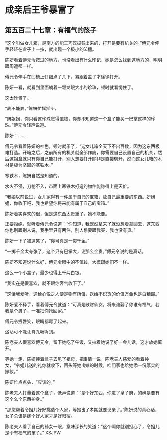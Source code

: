 # 成亲后王爷暴富了 
 ## 第五百二十七章：有福气的孩子
  “这个叫做女儿箱，是南方的能工巧匠捣鼓出来的，打开是要有机关的。”傅元令伸手轻轻在盒子上一按，就出现一个极小的凹槽。  
  
 陈妍看着傅元令按过的地方，也没看出有什么印记，她是怎么找到这地方的，明明跟周遭都一样。  
  
 傅元令伸手在凹槽上仔细点了几下，紧跟着盖子才徐徐打开。  
  
 陈妍一看，就看到里面躺着一颗龙眼大小的珍珠，顿时就看愣住了。  
  
 这太珍贵了。  
  
 “我不能要。”陈妍忙摇摇头。  
  
 “妍姐姐，你只看这珍珠觉得值钱，你却不知道这一个盒子能买一巴掌这样的珍珠。”傅元令轻声说道。  
  
 陈妍：……  
  
 傅元令看着陈妍的神色，顿时就乐了，“这女儿箱全天下不出百数，因为这东西极难打造。开箱之后，之前所有的机关就全部作废，你需要自己设置自己的机关，然后这锦盒就只有你自己能打开，别人想要打开除非是直接劈开，然而这女儿箱的木材是极为坚固的寒铁木。”  
  
 寒铁木，陈妍自然是知道的。  
  
 水火不侵，刀枪不入，市面上寒铁木打造的物件能称得上是天价。  
  
 “我娘以前说过，女儿家得有一件属于自己的宝箱，放自己最重要的东西。妍姐姐，你收下吧，我也希望你将来能有属于自己的宝箱。”  
  
 陈妍着实喜欢的很，但是这东西太贵重了，她不能要。  
  
 正要拒绝，就听着傅元令说道：“你知道，我既然拿来了就没想着拿回去，这东西你也别跟别人说，我手里只有两件，别人想要跟我买，我也没有货。”  
  
 陈妍一下子被逗笑了，“你可真是一掷千金。”  
  
 “一掷千金太夸张了，这个只有巴掌大，没那么金贵。”傅元令说的是真话。  
  
 陈妍不知道说什么好，傅元令眼中的不值钱，大概跟她们不一样。  
  
 这么一个小盒子，最少也得上千两白银。  
  
 “我实在是很喜欢，就不跟你客气收下了。”  
  
 “这话我爱听，送给心悦之人便是物有所值，送给不识货的价值万金也是白糟蹋。”  
  
 陈妍爱不释手，看着傅元令就道：“可真是散财仙女，将来谁娶了你谁有福气，若我是个男子，一准把你抢回家。”  
  
 傅元令抿唇笑，眼睛都弯了起来。  
  
 这话可不能让肖九岐听到。  
  
 陈老夫人很喜欢傅元令，留下她吃了午饭，又拉着她说了好一会儿话，这才放她离开。  
  
 等她一走，陈妍捧着盒子去见了祖母，把事情一说，陈老夫人慈爱的看着孙女，“令姐儿送的礼你就收下，回头等她出嫁的时候，咱们家也给她添一份厚实的嫁妆。”  
  
 陈妍忙点点头，“应该的。”  
  
 陈老夫人打量着这个盒子，低声说道：“是个好东西，你进了皇子府，的确是要有这个么个东西护身。”  
  
 “那您帮着令姐儿好好挑选个人家，等她出了孝期就要议亲了。”陈妍说的真心话，女子总该是嫁个好人家才是好归宿。  
  
 陈老夫人看了自己的孙女一眼，意味深长的笑道：“这个啊你就别担心了，令姐儿是个有福气的孩子。” 
XSJPW
